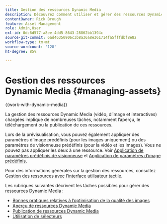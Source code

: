 ```yaml
---
title: Gestion des ressources Dynamic Media
description: Découvrez comment utiliser et gérer des ressources Dynamic Media à l’aide de processus tels que la prévisualisation, le téléchargement ou la publication.
contentOwner: Rick Brough
feature: Asset Management
role: Admin,User
exl-id: 0dc6d577-a8ee-4dd5-8643-28862bb1394c
source-git-commit: 6ad46350906c3b8a36a8e361714fa5fffdbf8e82
workflow-type: tm+mt
source-wordcount: '128'
ht-degree: 85%

---
```


# Gestion des ressources Dynamic Media {#managing-assets}

{{work-with-dynamic-media}}

La gestion des ressources Dynamic Media (vidéo, d’image et interactives) chargées implique de nombreuses tâches, notamment l’aperçu, le téléchargement ou la publication de ces ressources.

Lors de la prévisualisation, vous pouvez également appliquer des paramètres d’image prédéfinis (pour les images uniquement) ou des paramètres de visionneuse prédéfinis (pour la vidéo et les images). Vous ne pouvez pas appliquer les deux à une ressource. Voir [Application de paramètres prédéfinis de visionneuse](viewer-presets.md) et [Application de paramètres d’image prédéfinis](image-presets.md).

Pour des informations générales sur la gestion des ressources, consultez [Gestion des ressources avec l’interface utilisateur tactile](/help/assets/manage-digital-assets.md).

Les rubriques suivantes décrivent les tâches possibles pour gérer des ressources Dynamic Media :

* [Bonnes pratiques relatives à l’optimisation de la qualité des images](best-practices-for-optimizing-the-quality-of-your-images.md)
* [Aperçu de ressources Dynamic Media](previewing-assets.md)
* [Publication de ressources Dynamic Media](publishing-dynamicmedia-assets.md)
* [Utilisation de sélecteurs](working-with-selectors.md)
